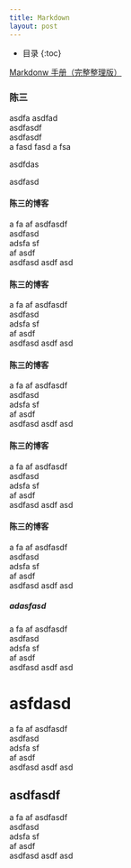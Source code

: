 ```yaml
---
title: Markdown
layout: post
---
```


* 目录
{:toc}



[Markdonw 手册（完整整理版）](http://blog.leanote.com/post/freewalk/Markdown-%E8%AF%AD%E6%B3%95%E6%89%8B%E5%86%8C)


### 陈三
asdfa
asdfad  
asdfasdf  
asdfasdf  
a fasd fasd
a fsa    

asdfdas 

  asdfasd  
  
#### 陈三的博客

 a fa  af
  asdfasdf   
   asdfasd   
   adsfa sf  
   af asdf  
    asdfasd
     asdf asd   
     
#### 陈三的博客
 a fa  af
  asdfasdf   
   asdfasd   
   adsfa sf  
   af asdf  
    asdfasd
     asdf asd   
#### 陈三的博客
 a fa  af
  asdfasdf   
   asdfasd   
   adsfa sf  
   af asdf  
    asdfasd
     asdf asd   
#### 陈三的博客
 a fa  af
  asdfasdf   
   asdfasd   
   adsfa sf  
   af asdf  
    asdfasd
     asdf asd   
#### 陈三的博客

 a fa  af
  asdfasdf   
   asdfasd   
   adsfa sf  
   af asdf  
    asdfasd
     asdf asd   
##### adasfasd
 a fa  af
  asdfasdf   
   asdfasd   
   adsfa sf  
   af asdf  
    asdfasd
     asdf asd   
# asfdasd
 a fa  af
  asdfasdf   
   asdfasd   
   adsfa sf  
   af asdf  
    asdfasd
     asdf asd   
## asdfasdf
 a fa  af
  asdfasdf   
   asdfasd   
   adsfa sf  
   af asdf  
    asdfasd
     asdf asd   